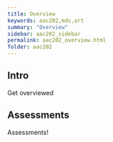 ```yaml
---
title: Overview
keywords: aac202,mds,art
summary: "Overview"
sidebar: aac202_sidebar
permalink: aac202_overview.html
folder: aac202
---
```


## Intro
Get overviewed

## Assessments
Assessments!